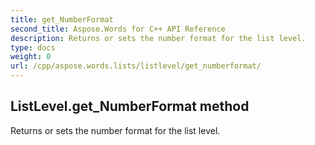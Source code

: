 ```yaml
---
title: get_NumberFormat
second_title: Aspose.Words for C++ API Reference
description: Returns or sets the number format for the list level. 
type: docs
weight: 0
url: /cpp/aspose.words.lists/listlevel/get_numberformat/
---
```

## ListLevel.get_NumberFormat method


Returns or sets the number format for the list level.

